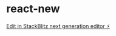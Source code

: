 # react-new

[Edit in StackBlitz next generation editor ⚡️](https://stackblitz.com/~/github.com/swethakattukota/react-new)